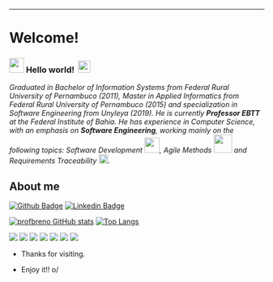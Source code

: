 ----------------------------------------------------------------------------

# Welcome!
 

### <img src="https://github.com/TheDudeThatCode/TheDudeThatCode/blob/master/Assets/Hi.gif" width="29px"> **Hello world!** &nbsp;<img src="https://github.com/TheDudeThatCode/TheDudeThatCode/blob/master/Assets/Earth.gif" width="24px">


<p>
  <em>
    Graduated in Bachelor of Information Systems from Federal Rural University of Pernambuco (2011), Master in Applied Informatics from Federal Rural University of Pernambuco (2015) and specialization in Software Engineering from Unyleya (2019). He is currently <b>Professor EBTT</b> at the Federal Institute of Bahia. He has experience in Computer Science, with an emphasis on <b>Software Engineering</b>, working mainly on the following topics: Software Development <img src="https://github.com/TheDudeThatCode/TheDudeThatCode/blob/master/Assets/Developer.gif" width="30px">, Agile Methods <img src="https://github.com/TheDudeThatCode/TheDudeThatCode/blob/master/Assets/Designer.gif" width="36px"> and Requirements Traceability <img src="https://github.com/TheDudeThatCode/TheDudeThatCode/blob/master/Assets/Rocket.gif" width="18px">.
  </em>  
</p>
 

## About me

[![Github Badge](https://img.shields.io/badge/-Github-000?style=flat-square&logo=Github&logoColor=white&link=LINK_GIT)](https://github.com/profbreno)
[![Linkedin Badge](https://img.shields.io/badge/-LinkedIn-blue?style=flat-square&logo=Linkedin&logoColor=white&link=LINK_LINKEDIN)](https://www.linkedin.com/in/prof-breno-leonardo/)

[![profbreno GitHub stats](https://github-readme-stats.vercel.app/api?username=profbreno)](https://github.com/profbreno/github-readme-stats)
[![Top Langs](https://github-readme-stats.vercel.app/api/top-langs/?username=profbreno&layout=compact)](https://github.com/profbreno/github-readme-stats)

<code><img src="https://img.shields.io/badge/Python-3776AB?style=for-the-badge&logo=python&logoColor=white"></code>
<code><img src="https://img.shields.io/badge/HTML5-E34F26?style=for-the-badge&logo=html5&logoColor=white"></code>
<code><img src="https://img.shields.io/badge/CSS3-1572B6?style=for-the-badge&logo=css3&logoColor=white"></code>
<code><img src="https://img.shields.io/badge/JavaScript-323330?style=for-the-badge&logo=javascript&logoColor=F7DF1E"></code>
<code><img src="https://img.shields.io/badge/C-00599C?style=for-the-badge&logo=c&logoColor=white"></code>
<code><img src="https://img.shields.io/badge/Java-ED8B00?style=for-the-badge&logo=java&logoColor=white"></code>
<code><img src="https://img.shields.io/badge/PHP-777BB4?style=for-the-badge&logo=php&logoColor=white"></code>

- Thanks for visiting.

- Enjoy it!! o/
